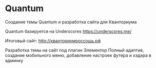 # Quantum
Создание темы Quantum и разработка сайта для Кванториума

Quantum базируется на Underscores https://underscores.me/

Итоговый сайт: http://кванториумроссошь.рф


Разработка темы на сайт под плагин Элементор 
Полный адаптив, создание мобильного меню, добавление настроек футера и хэдэра в админку
